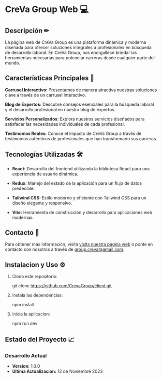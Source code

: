 # CreVa Group Web 💻

## Descripción ✏
La página web de CreVa Group es una plataforma dinámica y moderna diseñada para ofrecer soluciones integrales a profesionales en búsqueda de desarrollo laboral. En CreVa Group, nos enorgullece brindar las herramientas necesarias para potenciar carreras desde cualquier parte del mundo.

## Características Principales 🚀
**Carrusel Interactivo:** Presentamos de manera atractiva nuestras soluciones clave a través de un carrusel interactivo.

**Blog de Expertos:** Descubre consejos esenciales para la búsqueda laboral y el desarrollo profesional en nuestro blog de expertos.

**Servicios Personalizados:** 
  Explora nuestros servicios diseñados para satisfacer las necesidades individuales de cada profesional.

**Testimonios Reales:** 
  Conoce el impacto de CreVa Group a través de testimonios auténticos de profesionales que han transformado sus carreras.

## Tecnologías Utilizadas 🛠

- **React:** Desarrollo del frontend utilizando la biblioteca React para una experiencia de usuario dinámica.

- **Redux:** Manejo del estado de la aplicación para un flujo de datos predecible.

- **Tailwind CSS:** Estilo moderno y eficiente con Tailwind CSS para un diseño elegante y responsivo.

- **Vite:** Herramienta de construcción y desarrollo para aplicaciones web modernas.

## Contacto 📍
  Para obtener más información, visita [visita nuestra página web](https://creva.vercel.app/) o ponte en contacto con nosotros a través de group.creva@gmail.com.

## Instalacion y Uso ⚙

  1. Clona este repositorio:

     git clone https://github.com/CrevaGroup/client.git
  
  3. Instala las dependencias:
     
     npm install
  
  5. Inicia la aplicacion:
     
     npm run dev
     
## Estado del Proyecto 📈

### Desarrollo Actual
- **Version:** 1.0.0
- **Ultima Actualizacion:** 13 de Noviembre 2023
